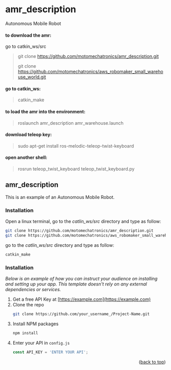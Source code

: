 # amr_description
Autonomous Mobile Robot

#### to download the amr:
go to catkin_ws/src
>git clone https://github.com/motomechatronics/amr_description.git
>
>git clone https://github.com/motomechatronics/aws_robomaker_small_warehouse_world.git

#### go to catkin_ws:

>catkin_make

#### to load the amr into the environment:

>roslaunch amr_description amr_warehouse.launch  

#### download teleop key:

>sudo apt-get install ros-melodic-teleop-twist-keyboard

#### open another shell:

>rosrun teleop_twist_keyboard teleop_twist_keyboard.py

<!-- GETTING STARTED -->
## amr_description

This is an example of an Autonomous Mobile Robot.

### Installation

Open a linux terminal, go to the _catlin_ws/src_ directory and type as follow:

  ```sh
  git clone https://github.com/motomechatronics/amr_description.git
  git clone https://github.com/motomechatronics/aws_robomaker_small_warehouse_world.git
  
  ```
go to the _catlin_ws/src_ directory and type as follow:

  ```sh
  catkin_make
  
  ```

### Installation

_Below is an example of how you can instruct your audience on installing and setting up your app. This template doesn't rely on any external dependencies or services._

1. Get a free API Key at [https://example.com](https://example.com)
2. Clone the repo
   ```sh
   git clone https://github.com/your_username_/Project-Name.git
   ```
3. Install NPM packages
   ```sh
   npm install
   ```
4. Enter your API in `config.js`
   ```js
   const API_KEY = 'ENTER YOUR API';
   ```

<p align="right">(<a href="#top">back to top</a>)</p>
